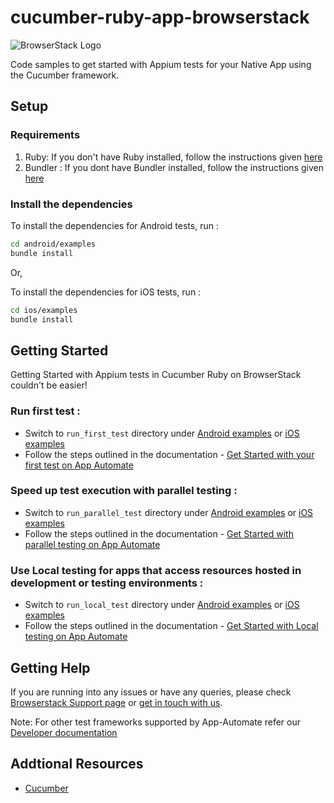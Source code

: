 cucumber-ruby-app-browserstack
=====================
![BrowserStack Logo](https://d98b8t1nnulk5.cloudfront.net/production/images/layout/logo-header.png?1469004780) 

Code samples to get started with Appium tests for your Native App using the Cucumber framework.

## Setup
### Requirements

1. Ruby: If you don't have Ruby installed, follow the instructions given [here](https://www.ruby-lang.org/en/documentation/installation/)
2. Bundler : If you dont have Bundler installed, follow the instructions given [here](https://bundler.io/)

### Install the dependencies

To install the dependencies for Android tests, run :
```sh
cd android/examples
bundle install
```

Or,

To install the dependencies for iOS tests, run :

```sh
cd ios/examples
bundle install
```

## Getting Started

Getting Started with Appium tests in Cucumber Ruby on BrowserStack couldn't be easier!

### **Run first test :**

- Switch to `run_first_test` directory under [Android examples](android/examples) or [iOS examples](ios/examples)
- Follow the steps outlined in the documentation - [Get Started with your first test on App Automate](https://www.browserstack.com/docs/app-automate/appium/getting-started/ruby/cucumber)

### **Speed up test execution with parallel testing :**

- Switch to `run_parallel_test` directory under [Android examples](android/examples/) or [iOS examples](ios/examples/)
- Follow the steps outlined in the documentation - [Get Started with parallel testing on App Automate](https://www.browserstack.com/docs/app-automate/appium/getting-started/ruby/cucumber/local-testing)

### **Use Local testing for apps that access resources hosted in development or testing environments :**

- Switch to `run_local_test` directory under [Android examples](android/examples/) or [iOS examples](ios/examples/)
- Follow the steps outlined in the documentation - [Get Started with Local testing on App Automate](https://www.browserstack.com/docs/app-automate/appium/getting-started/ruby/cucumber/local-testing)

## Getting Help

If you are running into any issues or have any queries, please check [Browserstack Support page](https://www.browserstack.com/support/app-automate) or [get in touch with us](https://www.browserstack.com/contact?ref=help).  

Note: For other test frameworks supported by App-Automate refer our [Developer documentation](https://www.browserstack.com/docs/)

## Addtional Resources
* [Cucumber](https://cucumber.io/)

